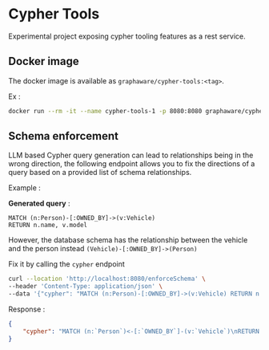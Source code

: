# Cypher Tools

Experimental project exposing cypher tooling features as a rest service.

## Docker image

The docker image is available as `graphaware/cypher-tools:<tag>`.

Ex : 

```bash
docker run --rm -it --name cypher-tools-1 -p 8080:8080 graphaware/cypher-tools:1.0.0
```

## Schema enforcement

LLM based Cypher query generation can lead to relationships being in the wrong direction, the following endpoint allows 
you to fix the directions of a query based on a provided list of schema relationships.

Example : 

**Generated query** : 

```cypher
MATCH (n:Person)-[:OWNED_BY]->(v:Vehicle)
RETURN n.name, v.model
```

However, the database schema has the relationship between the vehicle and the person instead `(Vehicle)-[:OWNED_BY]->(Person)`

Fix it by calling the `cypher` endpoint

```bash
curl --location 'http://localhost:8080/enforceSchema' \
--header 'Content-Type: application/json' \
--data '{"cypher": "MATCH (n:Person)-[:OWNED_BY]->(v:Vehicle) RETURN n.name, v.model", "relationships": ["(Person, LIVES_IN, City)","(Person, HAS_ACCOUNT, UserAccount)","(Vehicle, LICENCED_TO, LicensePlate)","(Vehicle, OWNED_BY, Person)"]}'
```

Response : 

```json
{
    "cypher": "MATCH (n:`Person`)<-[:`OWNED_BY`]-(v:`Vehicle`)\nRETURN n.name, v.model"
}
```